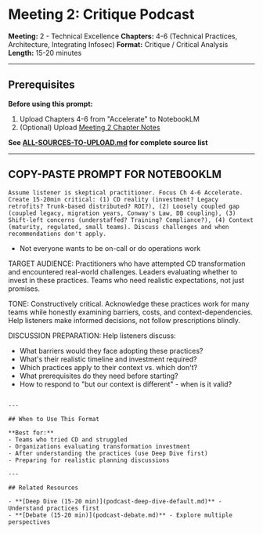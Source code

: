 # Meeting 2: Critique Podcast

**Meeting:** 2 - Technical Excellence
**Chapters:** 4-6 (Technical Practices, Architecture, Integrating Infosec)
**Format:** Critique / Critical Analysis
**Length:** 15-20 minutes

---

## Prerequisites

**Before using this prompt:**
1. Upload Chapters 4-6 from "Accelerate" to NotebookLM
2. (Optional) Upload [Meeting 2 Chapter Notes](../../meetings/meeting-2/chapter-notes.md)

**See [ALL-SOURCES-TO-UPLOAD.md](ALL-SOURCES-TO-UPLOAD.md) for complete source list**

---

## COPY-PASTE PROMPT FOR NOTEBOOKLM

```
Assume listener is skeptical practitioner. Focus Ch 4-6 Accelerate. Create 15-20min critical: (1) CD reality (investment? Legacy retrofits? Trunk-based distributed? ROI?), (2) Loosely coupled gap (coupled legacy, migration years, Conway's Law, DB coupling), (3) Shift-left concerns (understaffed? Training? Compliance?), (4) Context (maturity, regulated, small teams). Discuss challenges and when recommendations don't apply.
```
   - Not everyone wants to be on-call or do operations work

TARGET AUDIENCE:
Practitioners who have attempted CD transformation and encountered real-world challenges. Leaders evaluating whether to invest in these practices. Teams who need realistic expectations, not just promises.

TONE:
Constructively critical. Acknowledge these practices work for many teams while honestly examining barriers, costs, and context-dependencies. Help listeners make informed decisions, not follow prescriptions blindly.

DISCUSSION PREPARATION:
Help listeners discuss:
- What barriers would they face adopting these practices?
- What's their realistic timeline and investment required?
- Which practices apply to their context vs. which don't?
- What prerequisites do they need before starting?
- How to respond to "but our context is different" - when is it valid?
```

---

## When to Use This Format

**Best for:**
- Teams who tried CD and struggled
- Organizations evaluating transformation investment
- After understanding the practices (use Deep Dive first)
- Preparing for realistic planning discussions

---

## Related Resources

- **[Deep Dive (15-20 min)](podcast-deep-dive-default.md)** - Understand practices first
- **[Debate (15-20 min)](podcast-debate.md)** - Explore multiple perspectives
